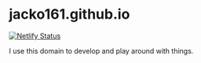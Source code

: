 # jacko161.github.io

[![Netlify Status](https://api.netlify.com/api/v1/badges/12283fe2-e6d7-4cae-a8fd-08121d6bcc6a/deploy-status)](https://app.netlify.com/sites/tender-goldstine-19b6da/deploys)


I use this domain to develop and play around with things.
